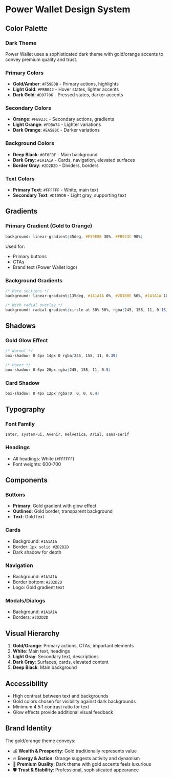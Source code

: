 # Power Wallet Design System

## Color Palette

### Dark Theme
Power Wallet uses a sophisticated dark theme with gold/orange accents to convey premium quality and trust.

### Primary Colors
- **Gold/Amber**: `#F59E0B` - Primary actions, highlights
- **Light Gold**: `#FBB042` - Hover states, lighter accents
- **Dark Gold**: `#D97706` - Pressed states, darker accents

### Secondary Colors
- **Orange**: `#FB923C` - Secondary actions, gradients
- **Light Orange**: `#FDBA74` - Lighter variations
- **Dark Orange**: `#EA580C` - Darker variations

### Background Colors
- **Deep Black**: `#0F0F0F` - Main background
- **Dark Gray**: `#1A1A1A` - Cards, navigation, elevated surfaces
- **Border Gray**: `#2D2D2D` - Dividers, borders

### Text Colors
- **Primary Text**: `#FFFFFF` - White, main text
- **Secondary Text**: `#D1D5DB` - Light gray, supporting text

## Gradients

### Primary Gradient (Gold to Orange)
```css
background: linear-gradient(45deg, #F59E0B 30%, #FB923C 90%)
```
Used for:
- Primary buttons
- CTAs
- Brand text (Power Wallet logo)

### Background Gradients
```css
/* Hero sections */
background: linear-gradient(135deg, #1A1A1A 0%, #2D1B0E 50%, #1A1A1A 100%)

/* With radial overlay */
background: radial-gradient(circle at 30% 50%, rgba(245, 158, 11, 0.15) 0%, transparent 50%)
```

## Shadows

### Gold Glow Effect
```css
/* Normal */
box-shadow: 0 4px 14px 0 rgba(245, 158, 11, 0.39)

/* Hover */
box-shadow: 0 6px 20px rgba(245, 158, 11, 0.5)
```

### Card Shadow
```css
box-shadow: 0 4px 12px rgba(0, 0, 0, 0.4)
```

## Typography

### Font Family
```
Inter, system-ui, Avenir, Helvetica, Arial, sans-serif
```

### Headings
- All headings: White (`#FFFFFF`)
- Font weights: 600-700

## Components

### Buttons
- **Primary**: Gold gradient with glow effect
- **Outlined**: Gold border, transparent background
- **Text**: Gold text

### Cards
- Background: `#1A1A1A`
- Border: `1px solid #2D2D2D`
- Dark shadow for depth

### Navigation
- Background: `#1A1A1A`
- Border bottom: `#2D2D2D`
- Logo: Gold gradient text

### Modals/Dialogs
- Background: `#1A1A1A`
- Borders: `#2D2D2D`

## Visual Hierarchy

1. **Gold/Orange**: Primary actions, CTAs, important elements
2. **White**: Main text, headings
3. **Light Gray**: Secondary text, descriptions
4. **Dark Gray**: Surfaces, cards, elevated content
5. **Deep Black**: Main background

## Accessibility

- High contrast between text and backgrounds
- Gold colors chosen for visibility against dark backgrounds
- Minimum 4.5:1 contrast ratio for text
- Glow effects provide additional visual feedback

## Brand Identity

The gold/orange theme conveys:
- 💰 **Wealth & Prosperity**: Gold traditionally represents value
- 🔥 **Energy & Action**: Orange suggests activity and dynamism  
- 🌟 **Premium Quality**: Dark theme with gold accents feels luxurious
- 🛡️ **Trust & Stability**: Professional, sophisticated appearance
